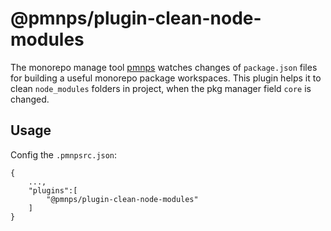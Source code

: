 # @pmnps/plugin-clean-node-modules

The monorepo manage tool [pmnps](https://www.npmjs.com/package/pmnps) watches changes of `package.json` files for building a useful monorepo package workspaces. This plugin helps it to clean `node_modules` folders in project, when the pkg manager field `core` is changed. 

## Usage

Config the `.pmnpsrc.json`:

```
{
    ...,
    "plugins":[
        "@pmnps/plugin-clean-node-modules"
    ]
}
```
